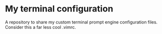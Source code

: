 # My terminal configuration
A repository to share my custom terminal prompt engine configuration files. Consider this a far less cool .vimrc.
